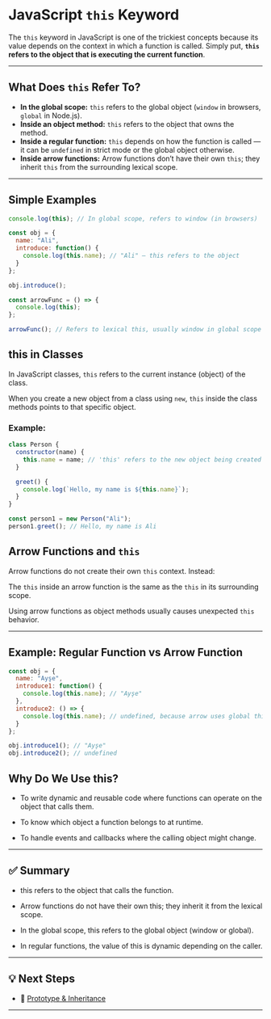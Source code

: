 # JavaScript `this` Keyword

The `this` keyword in JavaScript is one of the trickiest concepts because its value depends on the context in which a function is called. Simply put, **`this` refers to the object that is executing the current function**.

---

## What Does `this` Refer To?

- **In the global scope:** `this` refers to the global object (`window` in browsers, `global` in Node.js).
- **Inside an object method:** `this` refers to the object that owns the method.
- **Inside a regular function:** `this` depends on how the function is called — it can be `undefined` in strict mode or the global object otherwise.
- **Inside arrow functions:** Arrow functions don’t have their own `this`; they inherit `this` from the surrounding lexical scope.

---

## Simple Examples

```javascript
console.log(this); // In global scope, refers to window (in browsers)

const obj = {
  name: "Ali",
  introduce: function() {
    console.log(this.name); // "Ali" — this refers to the object
  }
};

obj.introduce();

const arrowFunc = () => {
  console.log(this);
};

arrowFunc(); // Refers to lexical this, usually window in global scope

```

## this in Classes

In JavaScript classes, `this` refers to the current instance (object) of the class.

When you create a new object from a class using `new`, `this` inside the class methods points to that specific object.

### Example:

```javascript
class Person {
  constructor(name) {
    this.name = name; // 'this' refers to the new object being created
  }

  greet() {
    console.log(`Hello, my name is ${this.name}`);
  }
}

const person1 = new Person("Ali");
person1.greet(); // Hello, my name is Ali

```

## Arrow Functions and `this`

Arrow functions do not create their own `this` context. Instead:

The `this` inside an arrow function is the same as the `this` in its surrounding scope.

Using arrow functions as object methods usually causes unexpected `this` behavior.

---

## Example: Regular Function vs Arrow Function

```javascript
const obj = {
  name: "Ayşe",
  introduce1: function() {
    console.log(this.name); // "Ayşe"
  },
  introduce2: () => {
    console.log(this.name); // undefined, because arrow uses global this
  }
};

obj.introduce1(); // "Ayşe"
obj.introduce2(); // undefined

```

## Why Do We Use this?

- To write dynamic and reusable code where functions can operate on the object that calls them.

- To know which object a function belongs to at runtime.

- To handle events and callbacks where the calling object might change.

---

## ✅ Summary

- this refers to the object that calls the function.

- Arrow functions do not have their own this; they inherit it from the lexical scope.

- In the global scope, this refers to the global object (window or global).

- In regular functions, the value of this is dynamic depending on the caller.

---

## 💡 Next Steps

- 🔄 [Prototype & Inheritance](../prototypeandinheritance/prototypeandinheritance.md)

---
